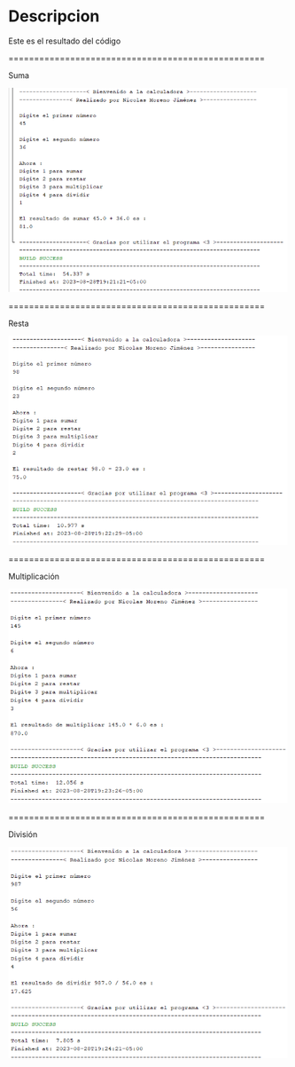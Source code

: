 Descripcion
===========
Este es el resultado del código

==================================================

Suma

![Alt text](suma.png "imagen descripcion")

==================================================

Resta

![Alt text](resta.png "imagen descripcion")

==================================================

Multiplicación

![Alt text](multiplicacion.png "imagen descripcion")

==================================================

División

![Alt text](division.png "imagen descripcion")
